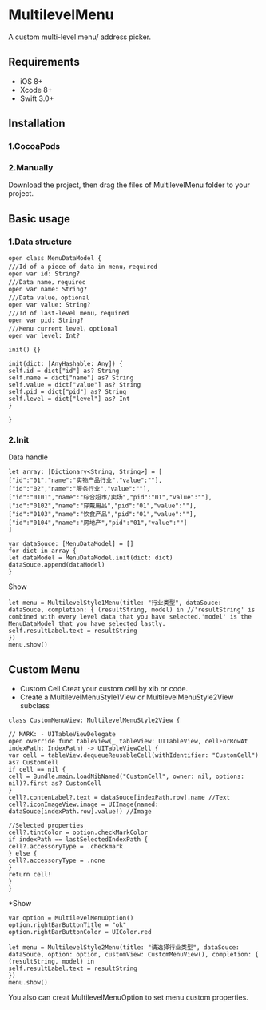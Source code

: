# MultilevelMenu
A custom multi-level menu/ address picker.

## Requirements 
* iOS 8+
* Xcode 8+
* Swift 3.0+

## Installation 
### 1.CocoaPods
### 2.Manually
Download the project, then drag the files of MultilevelMenu folder to your project.

## Basic usage
### 1.Data structure
```
open class MenuDataModel {
///Id of a piece of data in menu，required
open var id: String?
///Data name，required
open var name: String?
///Data value，optional
open var value: String?
///Id of last-level menu，required
open var pid: String?
///Menu current level，optional
open var level: Int?

init() {}

init(dict: [AnyHashable: Any]) {
self.id = dict["id"] as? String
self.name = dict["name"] as? String
self.value = dict["value"] as? String
self.pid = dict["pid"] as? String
self.level = dict["level"] as? Int
}

}
```
### 2.Init

Data handle
```
let array: [Dictionary<String, String>] = [
["id":"01","name":"实物产品行业","value":""],
["id":"02","name":"服务行业","value":""],
["id":"0101","name":"综合超市/卖场","pid":"01","value":""],
["id":"0102","name":"穿戴用品","pid":"01","value":""],
["id":"0103","name":"饮食产品","pid":"01","value":""],
["id":"0104","name":"房地产","pid":"01","value":""]
]

var dataSouce: [MenuDataModel] = []
for dict in array {
let dataModel = MenuDataModel.init(dict: dict)
dataSouce.append(dataModel)
}
```
Show
```
let menu = MultilevelStyle1Menu(title: "行业类型", dataSouce: dataSouce, completion: { (resultString, model) in //'resultString' is combined with every level data that you have selected.'model' is the MenuDataModel that you have selected lastly.
self.resultLabel.text = resultString
})
menu.show()
```
## Custom Menu
* Custom Cell
Creat your custom cell by xib or code.
* Create a MultilevelMenuStyle1View or MultilevelMenuStyle2View subclass
```
class CustomMenuView: MultilevelMenuStyle2View {

// MARK: - UITableViewDelegate
open override func tableView(_ tableView: UITableView, cellForRowAt indexPath: IndexPath) -> UITableViewCell {
var cell = tableView.dequeueReusableCell(withIdentifier: "CustomCell") as? CustomCell
if cell == nil {
cell = Bundle.main.loadNibNamed("CustomCell", owner: nil, options: nil)?.first as? CustomCell
}
cell?.contenLabel?.text = dataSouce[indexPath.row].name //Text
cell?.iconImageView.image = UIImage(named: dataSouce[indexPath.row].value!) //Image

//Selected properties
cell?.tintColor = option.checkMarkColor
if indexPath == lastSelectedIndexPath {
cell?.accessoryType = .checkmark
} else {
cell?.accessoryType = .none
}
return cell!
}
}
```
*Show
```
var option = MultilevelMenuOption()
option.rightBarButtonTitle = "ok"
option.rightBarButtonColor = UIColor.red

let menu = MultilevelStyle2Menu(title: "请选择行业类型", dataSouce: dataSouce, option: option, customView: CustomMenuView(), completion: { (resultString, model) in
self.resultLabel.text = resultString
})
menu.show()
```
You also can creat MultilevelMenuOption to set menu custom properties.






